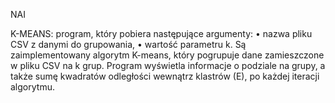 N A I 
 

K-MEANS:
program, który pobiera następujące argumenty:
• nazwa pliku CSV z danymi do grupowania,
• wartość parametru k.
Są zaimplementowany algorytm K-means, który pogrupuje dane zamieszczone w pliku CSV na k grup.
Program wyświetla informacje o podziale na grupy, a także sumę kwadratów odległości wewnątrz
klastrów (E), po każdej iteracji algorytmu.
